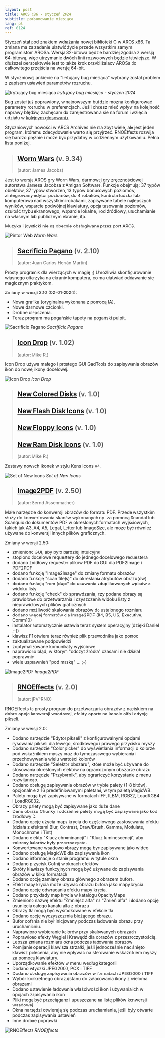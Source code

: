 ```yaml
---
layout: post
title: AROS x86 - styczeń 2024
subtitle: podsumowanie miesiąca
lang: pl
ref: 0124
---
```


Styczeń stał pod znakiem wdrażania nowej biblioteki C w AROS x86. Ta zmiana ma za zadanie ułatwić życie przede wszystkim samym programistom AROSa. Wersja 32-bitowa będzie bardziej zgodna z wersją 64-bitową, więc utrzymanie dwóch linii rozwojowych będzie łatwiejsze. W dłuższej perspektywie jest to także krok przybliżający AROSa do całkowitego przejścia na wersję 64-bit. 

W styczniowej ankiecie na "Irytujący bug miesiąca" wybrany został problem z zapisem ustawień parametrów rozruchu.

![Irytujący bug miesiąca](/assets/img/ibotm0124.jpg)
*Irytujący bug miesiąca - styczeń 2024*

Bug został już poprawiony, w najnowszym buildzie można konfigurować parametry rozruchu w preferencjach. Jeśli chcesz mieć wpływ na kolejność naprawy błędów, zachęcam do zarejestrowania sie na forum i wzięcia udziału w [kolejnym głosowaniu](https://www.arosworld.org/infusions/forum/viewthread.php?thread_id=1191&pid=3842).

Styczniowych nowości w AROS Archives nie ma zbyt wiele, ale jest jeden program, któremu zdecydowanie warto się przyjrzeć. RNOEffects rozwija się bardzo prężnie i może być przydatny w codziennym użytkowaniu. Pełna lista poniżej.

> ## [Worm Wars](http://archives.aros-exec.org/?function=showfile&file=game/action/wormwars.i386-aros.zip) (v. 9.34)
> (autor: James Jacobs)

Jest to wersja AROS gry Worm Wars, darmowej gry zręcznościowej autorstwa Jamesa Jacobsa z Amigan Software. Funkcje obejmują: 37 typów obiektów, 37 typów stworzeń, 13 typów bonusowych poziomów, zintegrowany edytor poziomów, do 4 robaków, kontrola ludzka lub komputerowa nad wszystkimi robakami, zapisywane tabele najlepszych wyników, wsparcie podwójnej klawiatury, opcja tasowania poziomów, czułość trybu ekranowego, wsparcie lokalne, kod źródłowy, uruchamianie na własnym lub publicznym ekranie, itp.

Muzyka i joysticki nie są obecnie obsługiwane przez port AROS.

![Pintor Web](/assets/img/wormwars.jpg)
*Worm Wars*

> ## [Sacrificio Pagano](http://archives.aros-exec.org/?function=showfile&file=utility/misc/sacrificiopagano.lha) (v. 2.10)
> (autor: Juan Carlos Herrán Martín)

Prosty programik dla wierzących w magię ;) Umożliwia skonfigurowanie własnego ołtarzyka na ekranie komputera, co ma ułatwiać oddawanie się magicznym praktykom.

Zmiany w wersji 2.10 (02-01-2024):

- Nowa grafika (oryginalna wykonana z pomocą IA).
- Nowe darmowe czcionki.
- Drobne ulepszenia.
- Teraz program ma pogańskie tapety na pogański pulpit.

![Sacrificio Pagano](/assets/img/pagano210.jpg)
*Sacrificio Pagano*

> ## [Icon Drop](http://archives.aros-exec.org/?function=showfile&file=graphics/icon/icondropx_12-29-23.i386-aros.zip) (v. 1.02)
> (autor: Mike R.)

Icon Drop używa małego i prostego GUI GadTools do zapisywania obrazów ikon do nowej ikony docelowej.

![Icon Drop](/assets/img/icondrop102.jpg)
*Icon Drop*

> ## [New Colored Disks](http://archives.aros-exec.org/?function=showfile&file=graphics/icon/new_colored_disks.zip) (v. 1.0)
> ## [New Flash Disk Icons](http://archives.aros-exec.org/?function=showfile&file=graphics/icon/new_flash_disk_icons.zip) (v. 1.0)
> ## [New Floppy Icons](http://archives.aros-exec.org/?function=showfile&file=graphics/icon/new_floppy_icons.zip) (v. 1.0)
> ## [New Ram Disk Icons](http://archives.aros-exec.org/?function=showfile&file=graphics/icon/new_ram_disk_icons.zip) (v. 1.0)
> (autor: Mike R.)

Zestawy nowych ikonek w stylu Kens Icons v4.

![Set of New Icons](/assets/img/newicons.jpg)
*Set of New Icons*

> ## [Image2PDF](http://archives.aros-exec.org/?function=showfile&file=office/dtp/image2pdf.i386-aros.lha) (v. 2.50)
> (autor: Bernd Assenmacher)

Małe narzędzie do konwersji obrazów do formatu PDF. Przede wszystkim służy do konwertowania skanów wykonanych np. za pomocą Scandal lub Scanquix do dokumentów PDF w określonych formatach wyjściowych, takich jak A3, A4, A5, Legal, Letter lub ImageSize, ale może być również używane do konwersji innych plików graficznych.

Zmiany w wersji 2.50:
- zmieniono GUI, aby było bardziej intuicyjne
- stopiono docelowe requestery do jednego docelowego requestera
- dodano źródłowy requester plików PDF do GUI dla PDF2Image i PDF2PDF
- dodano funkcję "Image2Image" do zmiany formatu obrazów
- dodano funkcję "scan file(s)" do określania atrybutów obrazu(ów)
- dodano funkcję "rem (dup)" do usuwania zduplikowanych wpisów z widoku listy
- dodano funkcję "check" do sprawdzania, czy podane obrazy są prawidłowe do
  przetwarzania i czyszczenia widoku listy z nieprawidłowych plików graficznych    
- dodano możliwość skalowania obrazów do ustalonego rozmiaru
- dodano więcej formatów dla Image2PDF (B4, B5, US, Executive, Comm10)
- instalator automatycznie ustawia teraz system operacyjny (dzięki Daniel ;-))
- klawisz F1 otwiera teraz również plik przewodnika jako pomoc
- zaktualizowane podpowiedzi
- zoptymalizowane komunikaty wyjściowe
- naprawiono błąd, w którym "odczyt źródła" czasami nie działał poprawnie 
- wiele usprawnień "pod maską" ... ;-)

![Image2PDF](/assets/img/img2pdf250.jpg)
*Image2PDF*

> ## [RNOEffects](http://archives.aros-exec.org/?function=showfile&file=graphics/edit/rnoeffects.i386-aros.lha) (v. 2.0)
> (autor: jPV^RNO)

RNOEffects to prosty program do przetwarzania obrazów z naciskiem na dobre opcje konwersji wsadowej, efekty oparte na kanale alfa i edycję pikseli.

Zmiany w wersji 2.0:
- Dodano narzędzie "Edytor pikseli" z konfigurowalnymi opcjami rysowania pikseli dla lewego, środkowego i prawego przycisku myszy
- Dodano narzędzie "Color picker" do wyświetlania informacji o kolorze pod wskaźnikiem myszy oraz do tymczasowego wybierania i przechowywania wielu wartości kolorów
- Dodano narzędzie "Selektor obszaru", które może być używane do stosowania określonych efektów na ograniczonym obszarze obrazu
- Dodano narzędzie "Przybornik", aby ograniczyć korzystanie z menu rozwijanego.
- Dodano obsługę zapisywania obrazów w trybie palety (1-8 bitów), opcjonalnie z 16 predefiniowanymi paletami, w tym paletą MagicWB.
- Palety mogą być zapisywane w formatach IFF, ILBM, RGB32, LoadRGB4 i LoadRGB32.
- Obrazy palety mogą być zapisywane jako duże dane
- Dane obrazu Chunky i oddzielne palety mogą być zapisywane jako kod źródłowy C.
- Dodano opcję użycia mapy krycia do częściowego zastosowania efektu (działa z efektami Blur, Contrast, Draw/Brush, Gamma, Modulate, Monochrome i Tint)
- Dodano efekty "Klucz chrominancji" i "Klucz luminescencji", aby zakresy kolorów były przezroczyste.
- Konwertowane wsadowo obrazy mogą być zapisywane jako wideo
- Dodano obsługę MagicWB dla zapisywania ikon
- Dodano informacje o stanie programu w tytule okna
- Dodano przycisk Cofnij w oknach efektów
- Skróty klawiszy funkcyjnych mogą być używane do zapisywania obrazów w kilku formatach
- Dodano opcję zamiany obrazu głównego z obrazem bufora.
- Efekt mapy krycia może używać obrazu bufora jako mapy krycia.
- Dodano opcję odwracania efektu mapy krycia.
- Dodano przykłady map krycia w katalogu OpacityMaps
- Zmieniono nazwę efektu "Zmniejsz alfa" na "Zmień alfa" i dodano opcję usunięcia całego kanału alfa z obrazu
- Obrazy tła mogą być wyśrodkowane w efekcie tła
- Dodano opcję wyczyszczenia bieżącego obrazu.
- Bufor cofania nie był inicjowany podczas ładowania obrazu przy uruchamianiu.
- Naprawiono wybieranie kolorów przy skalowanych obrazach
- Poprawiono efekty Węgiel i Krawędź dla obrazów z przezroczystością.
- Lepsza zmiana rozmiaru okna podczas ładowania obrazów
- Pomijanie operacji klawisza strzałki, jeśli jednocześnie naciśnięto klawisz polecenia, aby nie wpływać na sterowanie wskaźnikiem myszy za pomocą klawiatury.
- Uporządkowanie efektów w menu według kategorii
- Dodano wtyczki JPEG2000, PCX i TIFF
- Dodano obsługę zapisywania obrazów w formatach JPEG2000 i TIFF
- Wybór konkretnego obrazu/stanu do załadowania ikony z wieloma obrazami
- Dodano ustawienie ładowania właściwości ikon i używania ich w opcjach zapisywania ikon
- Pliki mogą być przeciągane i upuszczane na listę plików konwersji wsadowej
- Okna narzędzi otwierają się podczas uruchamiania, jeśli były otwarte podczas zapisywania ustawień
- Inne drobne poprawki

![RNOEffects](/assets/img/rnoeffects20.jpg)
*RNOEffects*
